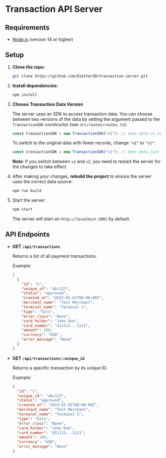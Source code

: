 # Transaction API Server

## Requirements

- [Node.js](https://nodejs.org/) (version 14 or higher)

## Setup

1. **Clone the repo:**

   ```bash
   git clone https://github.com/DimitarSD/transaction-server.git
   ```

2. **Install dependencies:**

   ```bash
   npm install
   ```

3. **Choose Transaction Data Version**

   The server uses an SDK to access transaction data. You can choose between two versions of the data by setting the argument passed to the `TransactionSDK` constructor (see `src/routes/routes.ts`):

   ```javascript
   const transactionSDK = new TransactionSDK("v2"); // Uses data-v2.json with more records and variety
   ```

   To switch to the original data with fewer records, change `"v2"` to `"v1"`:

   ```javascript
   const transactionSDK = new TransactionSDK("v1"); // Uses data.json with 5 records
   ```

   **Note**: If you switch between `v1` and `v2`, you need to restart the server for the changes to take effect.

4. After making your changes, **rebuild the project** to ensure the server uses the correct data source:

   ```bash
   npm run build
   ```

5. Start the server:

   ```bash
   npm start
   ```

   The server will start on `http://localhost:3001` by default.

## API Endpoints

- **GET `/api/transactions`**

  Returns a list of all payment transactions.

  Example:

  ```json
  [
    {
      "id": "1",
      "unique_id": "abc123",
      "status": "approved",
      "created_at": "2023-01-01T00:00:00Z",
      "merchant_name": "Test Merchant",
      "terminal_name": "Terminal 1",
      "type": "Sale",
      "error_class": "None",
      "card_holder": "John Doe",
      "card_number": "411111...1111",
      "amount": 100,
      "currency": "USD",
      "error_message": "None"
    }
  ]
  ```

- **GET `/api/transactions/:unique_id`**

  Returns a specific transaction by its unique ID.

  Example:

  ```json
  {
    "id": "1",
    "unique_id": "abc123",
    "status": "approved",
    "created_at": "2023-01-01T00:00:00Z",
    "merchant_name": "Test Merchant",
    "terminal_name": "Terminal 1",
    "type": "Sale",
    "error_class": "None",
    "card_holder": "John Doe",
    "card_number": "411111...1111",
    "amount": 100,
    "currency": "USD",
    "error_message": "None"
  }
  ```
